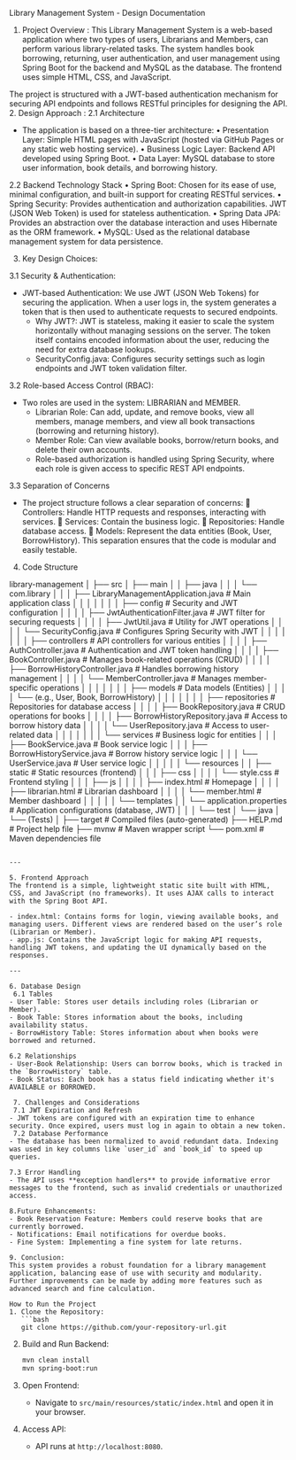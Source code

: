 Library Management System - Design Documentation
1. Project Overview :
This Library Management System is a web-based application where two types of users, Librarians and Members, can perform various library-related tasks. The system handles book borrowing, returning, user authentication, and user management using Spring Boot for the backend and MySQL  as the database. The frontend uses simple HTML, CSS, and JavaScript.

The project is structured with a JWT-based authentication mechanism for securing API endpoints and follows RESTful principles for designing the API.
2. Design Approach :
2.1 Architecture
- The application is based on a three-tier architecture:
•	Presentation Layer: Simple HTML pages with JavaScript (hosted via GitHub Pages or any static web hosting service).
•	Business Logic Layer: Backend API developed using Spring Boot.
•	Data Layer: MySQL database to store user information, book details, and borrowing history.

2.2 Backend Technology Stack
•	Spring Boot: Chosen for its ease of use, minimal configuration, and built-in support for creating RESTful services.
•	Spring Security: Provides authentication and authorization capabilities. JWT (JSON Web Token) is used for stateless authentication.
•	Spring Data JPA: Provides an abstraction over the database interaction and uses Hibernate as the ORM framework.
•	MySQL: Used as the relational database management system for data persistence.

 3. Key Design Choices:

3.1 Security & Authentication:
- JWT-based Authentication: We use JWT (JSON Web Tokens) for securing the application. When a user logs in, the system generates a token that is then used to authenticate requests to secured endpoints.
  - Why JWT?: JWT is stateless, making it easier to scale the system horizontally without managing sessions on the server. The token itself contains encoded information about the user, reducing the need for extra database lookups.
  - SecurityConfig.java: Configures security settings such as login endpoints and JWT token validation filter.

3.2 Role-based Access Control (RBAC):
- Two roles are used in the system: LIBRARIAN and MEMBER.
  - Librarian Role: Can add, update, and remove books, view all members, manage members, and view all book transactions (borrowing and returning history).
  - Member Role: Can view available books, borrow/return books, and delete their own accounts.
  - Role-based authorization is handled using Spring Security, where each role is given access to specific REST API endpoints.

 3.3 Separation of Concerns
- The project structure follows a clear separation of concerns:
	Controllers: Handle HTTP requests and responses, interacting with services.
	Services: Contain the business logic.
	Repositories: Handle database access.
	Models: Represent the data entities (Book, User, BorrowHistory).
  This separation ensures that the code is modular and easily testable.


4. Code Structure

library-management
│
├── src
│   ├── main
│   │   ├── java
│   │   │   └── com.library
│   │   │       ├── LibraryManagementApplication.java        # Main application class
│   │   │       │
│   │   │       ├── config                                  # Security and JWT configuration
│   │   │       │   ├── JwtAuthenticationFilter.java        # JWT filter for securing requests
│   │   │       │   ├── JwtUtil.java                        # Utility for JWT operations
│   │   │       │   └── SecurityConfig.java                 # Configures Spring Security with JWT
│   │   │       │
│   │   │       ├── controllers                             # API controllers for various entities
│   │   │       │   ├── AuthController.java                 # Authentication and JWT token handling
│   │   │       │   ├── BookController.java                 # Manages book-related operations (CRUD)
│   │   │       │   ├── BorrowHistoryController.java        # Handles borrowing history management
│   │   │       │   └── MemberController.java               # Manages member-specific operations
│   │   │       │
│   │   │       ├── models                                  # Data models (Entities)
│   │   │       │   └── (e.g., User, Book, BorrowHistory)
│   │   │       │
│   │   │       ├── repositories                            # Repositories for database access
│   │   │       │   ├── BookRepository.java                 # CRUD operations for books
│   │   │       │   ├── BorrowHistoryRepository.java        # Access to borrow history data
│   │   │       │   └── UserRepository.java                 # Access to user-related data
│   │   │       │
│   │   │       └── services                                # Business logic for entities
│   │   │           ├── BookService.java                    # Book service logic
│   │   │           ├── BorrowHistoryService.java           # Borrow history service logic
│   │   │           └── UserService.java                    # User service logic
│   │   │
│   │   └── resources
│   │       ├── static                                      # Static resources (frontend)
│   │       │   ├── css
│   │       │   │   └── style.css                           # Frontend styling
│   │       │   ├── js
│   │       │   │   ├── index.html                          # Homepage
│   │       │   │   ├── librarian.html                      # Librarian dashboard
│   │       │   │   └── member.html                         # Member dashboard
│   │       │
│   │       └── templates
│   │           └── application.properties                  # Application configurations (database, JWT)
│   │
│   └── test
│       └── java
│           └── (Tests)
│
├── target                                                   # Compiled files (auto-generated)
├── HELP.md                                                  # Project help file
├── mvnw                                                     # Maven wrapper script
└── pom.xml                                                  # Maven dependencies file

```

---

5. Frontend Approach
The frontend is a simple, lightweight static site built with HTML, CSS, and JavaScript (no frameworks). It uses AJAX calls to interact with the Spring Boot API.

- index.html: Contains forms for login, viewing available books, and managing users. Different views are rendered based on the user’s role (Librarian or Member).
- app.js: Contains the JavaScript logic for making API requests, handling JWT tokens, and updating the UI dynamically based on the responses.

---

6. Database Design
 6.1 Tables
- User Table: Stores user details including roles (Librarian or Member).
- Book Table: Stores information about the books, including availability status.
- BorrowHistory Table: Stores information about when books were borrowed and returned.

6.2 Relationships
- User-Book Relationship: Users can borrow books, which is tracked in the `BorrowHistory` table.
- Book Status: Each book has a status field indicating whether it's AVAILABLE or BORROWED.

 7. Challenges and Considerations
 7.1 JWT Expiration and Refresh
- JWT tokens are configured with an expiration time to enhance security. Once expired, users must log in again to obtain a new token.
 7.2 Database Performance
- The database has been normalized to avoid redundant data. Indexing was used in key columns like `user_id` and `book_id` to speed up queries.

7.3 Error Handling
- The API uses **exception handlers** to provide informative error messages to the frontend, such as invalid credentials or unauthorized access.

8.Future Enhancements:
- Book Reservation Feature: Members could reserve books that are currently borrowed.
- Notifications: Email notifications for overdue books.
- Fine System: Implementing a fine system for late returns.

9. Conclusion:
This system provides a robust foundation for a library management application, balancing ease of use with security and modularity. Further improvements can be made by adding more features such as advanced search and fine calculation.

How to Run the Project
1. Clone the Repository: 
   ```bash
   git clone https://github.com/your-repository-url.git
   ```
   
2. Build and Run Backend:
   ```bash
   mvn clean install
   mvn spring-boot:run
   ```

3. Open Frontend:
   - Navigate to `src/main/resources/static/index.html` and open it in your browser.

4. Access API:
   - API runs at `http://localhost:8080`.

